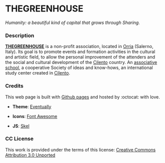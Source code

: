# **THEGREENHOUSE**

_Humanity: a beautiful kind of capital that grows through Sharing._

### **Description**

[**THEGREENHOUSE**](https://thegreenhouse.online) is a non-profit association, located in [Orria](https://en.wikipedia.org/wiki/Orria) (Salerno, Italy). Its goal is to promote events and formation activities in the cultural and artistic field,
to allow the personal improvement of the attenders and the social and cultural development of the [Cilento](https://en.wikipedia.org/wiki/Cilento) country.
An [associative school](https://singinflower.com), a cooperative Society of ideas and know-hows, an international study center created in [Cilento](https://en.wikipedia.org/wiki/Cilento).

### **Credits**

This web page is built with [Github pages](https://pages.github.com) and hosted by :octocat: with love.

+ **Theme**:
[Eventually](https://html5up.net/eventually)

+ **Icons**:
[Font Awesome](https://fortawesome.github.com/Font-Awesome)

+ **JS**:
[Skel](http://skel.io)

### **CC License**

This work is provided under the terms of this license: [Creative Commons Attribution 3.0 Unported](http://creativecommons.org/licenses/by/3.0/)
